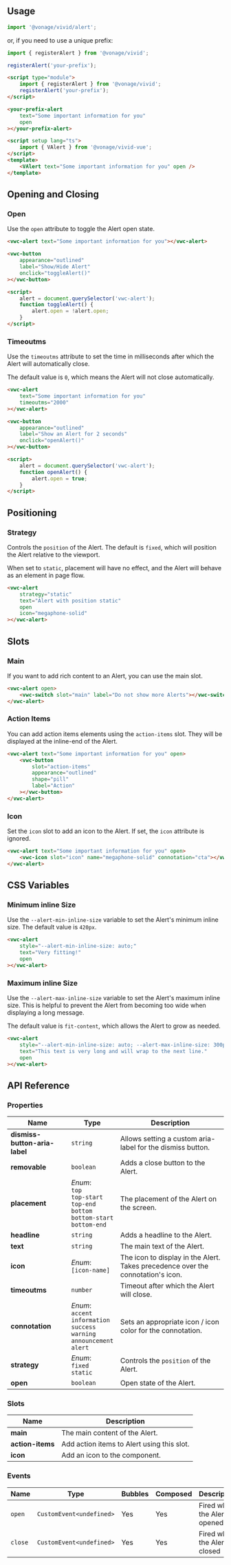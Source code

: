 ## Usage

<vwc-tabs>
<vwc-tab label="Web component"></vwc-tab>
<vwc-tab-panel>

```js
import '@vonage/vivid/alert';
```

or, if you need to use a unique prefix:

```js
import { registerAlert } from '@vonage/vivid';

registerAlert('your-prefix');
```

```html preview 100px
<script type="module">
	import { registerAlert } from '@vonage/vivid';
	registerAlert('your-prefix');
</script>

<your-prefix-alert
	text="Some important information for you"
	open
></your-prefix-alert>
```

</vwc-tab-panel>
<vwc-tab label="Vue"></vwc-tab>
<vwc-tab-panel>

```html
<script setup lang="ts">
	import { VAlert } from '@vonage/vivid-vue';
</script>
<template>
	<VAlert text="Some important information for you" open />
</template>
```

</vwc-tab-panel>
</vwc-tabs>

## Opening and Closing

### Open

Use the `open` attribute to toggle the Alert open state.

```html preview
<vwc-alert text="Some important information for you"></vwc-alert>

<vwc-button
	appearance="outlined"
	label="Show/Hide Alert"
	onclick="toggleAlert()"
></vwc-button>

<script>
	alert = document.querySelector('vwc-alert');
	function toggleAlert() {
		alert.open = !alert.open;
	}
</script>
```

### Timeoutms

Use the `timeoutms` attribute to set the time in milliseconds after which the Alert will automatically close.

The default value is `0`, which means the Alert will not close automatically.

```html preview
<vwc-alert
	text="Some important information for you"
	timeoutms="2000"
></vwc-alert>

<vwc-button
	appearance="outlined"
	label="Show an Alert for 2 seconds"
	onclick="openAlert()"
></vwc-button>

<script>
	alert = document.querySelector('vwc-alert');
	function openAlert() {
		alert.open = true;
	}
</script>
```

## Positioning

### Strategy

Controls the `position` of the Alert. The default is `fixed`, which will position the Alert relative to the viewport.

When set to `static`, placement will have no effect, and the Alert will behave as an element in page flow.

```html preview
<vwc-alert
	strategy="static"
	text="Alert with position static"
	open
	icon="megaphone-solid"
></vwc-alert>
```

## Slots

### Main

If you want to add rich content to an Alert, you can use the main slot.

```html preview 100px
<vwc-alert open>
	<vwc-switch slot="main" label="Do not show more Alerts"></vwc-switch>
</vwc-alert>
```

### Action Items

You can add action items elements using the `action-items` slot. They will be displayed at the inline-end of the Alert.

```html preview 100px
<vwc-alert text="Some important information for you" open>
	<vwc-button
		slot="action-items"
		appearance="outlined"
		shape="pill"
		label="Action"
	></vwc-button>
</vwc-alert>
```

### Icon

Set the `icon` slot to add an icon to the Alert.
If set, the `icon` attribute is ignored.

```html preview 100px
<vwc-alert text="Some important information for you" open>
	<vwc-icon slot="icon" name="megaphone-solid" connotation="cta"></vwc-icon>
</vwc-alert>
```

## CSS Variables

### Minimum inline Size

Use the `--alert-min-inline-size` variable to set the Alert's minimum inline size. The default value is `420px`.

```html preview 100px
<vwc-alert
	style="--alert-min-inline-size: auto;"
	text="Very fitting!"
	open
></vwc-alert>
```

### Maximum inline Size

Use the `--alert-max-inline-size` variable to set the Alert's maximum inline size.
This is helpful to prevent the Alert from becoming too wide when displaying a long message.

The default value is `fit-content`, which allows the Alert to grow as needed.

```html preview 100px
<vwc-alert
	style="--alert-min-inline-size: auto; --alert-max-inline-size: 300px;"
	text="This text is very long and will wrap to the next line."
	open
></vwc-alert>
```

## API Reference

### Properties

| Name                          | Type                                                                                              | Description                                                                     |
| ----------------------------- | ------------------------------------------------------------------------------------------------- | ------------------------------------------------------------------------------- |
| **dismiss-button-aria-label** | `string`                                                                                          | Allows setting a custom aria-label for the dismiss button.                      |
| **removable**                 | `boolean`                                                                                         | Adds a close button to the Alert.                                               |
| **placement**                 | _Enum_:<br/>`top`<br/>`top-start`<br/>`top-end`<br/>`bottom`<br/>`bottom-start`<br/>`bottom-end`  | The placement of the Alert on the screen.                                       |
| **headline**                  | `string`                                                                                          | Adds a headline to the Alert.                                                   |
| **text**                      | `string`                                                                                          | The main text of the Alert.                                                     |
| **icon**                      | _Enum_:<br/>`[icon-name]`                                                                         | The icon to display in the Alert. Takes precedence over the connotation's icon. |
| **timeoutms**                 | `number`                                                                                          | Timeout after which the Alert will close.                                       |
| **connotation**               | _Enum_:<br/>`accent`<br/>`information`<br/>`success`<br/>`warning`<br/>`announcement`<br/>`alert` | Sets an appropriate icon / icon color for the connotation.                      |
| **strategy**                  | _Enum_:<br/>`fixed`<br/>`static`                                                                  | Controls the `position` of the Alert.                                           |
| **open**                      | `boolean`                                                                                         | Open state of the Alert.                                                        |

### Slots

| Name             | Description                                |
| ---------------- | ------------------------------------------ |
| **main**         | The main content of the Alert.             |
| **action-items** | Add action items to Alert using this slot. |
| **icon**         | Add an icon to the component.              |

### Events

| Name    | Type                     | Bubbles | Composed | Description                    |
| ------- | ------------------------ | ------- | -------- | ------------------------------ |
| `open`  | `CustomEvent<undefined>` | Yes     | Yes      | Fired when the Alert is opened |
| `close` | `CustomEvent<undefined>` | Yes     | Yes      | Fired when the Alert is closed |
